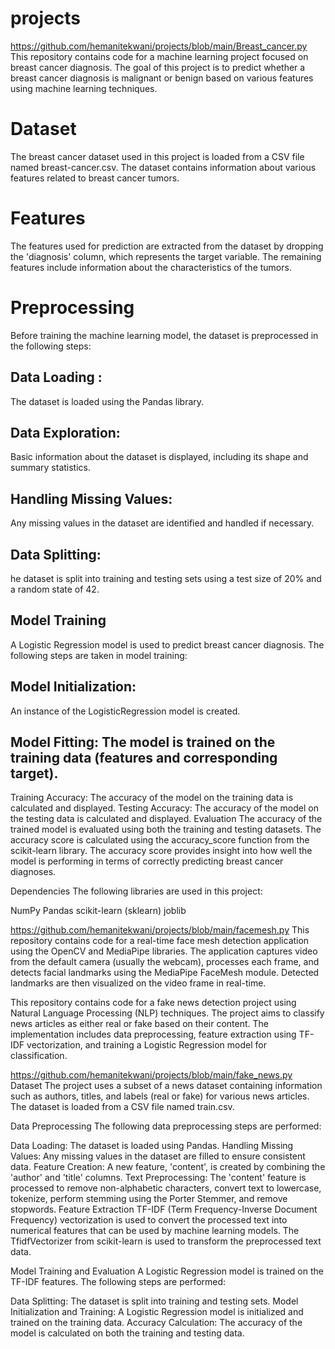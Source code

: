 # projects


https://github.com/hemanitekwani/projects/blob/main/Breast_cancer.py
This repository contains code for a machine learning project focused on breast cancer diagnosis. The goal of this project is to predict whether a breast cancer diagnosis is malignant or benign based on various features using machine learning techniques.

# Dataset
The breast cancer dataset used in this project is loaded from a CSV file named breast-cancer.csv. The dataset contains information about various features related to breast cancer tumors.

# Features
The features used for prediction are extracted from the dataset by dropping the 'diagnosis' column, which represents the target variable. The remaining features include information about the characteristics of the tumors.

 # Preprocessing
Before training the machine learning model, the dataset is preprocessed in the following steps:

## Data Loading : 
The dataset is loaded using the Pandas library.
## Data Exploration: 
Basic information about the dataset is displayed, including its shape and summary statistics.
## Handling Missing Values:
Any missing values in the dataset are identified and handled if necessary.
## Data Splitting: 
he dataset is split into training and testing sets using a test size of 20% and a random state of 42.
## Model Training
A Logistic Regression model is used to predict breast cancer diagnosis. The following steps are taken in model training:

## Model Initialization:
An instance of the LogisticRegression model is created.
## Model Fitting: The model is trained on the training data (features and corresponding target).
Training Accuracy: The accuracy of the model on the training data is calculated and displayed.
Testing Accuracy: The accuracy of the model on the testing data is calculated and displayed.
Evaluation
The accuracy of the trained model is evaluated using both the training and testing datasets. The accuracy score is calculated using the accuracy_score function from the scikit-learn library. The accuracy score provides insight into how well the model is performing in terms of correctly predicting breast cancer diagnoses.

Dependencies
The following libraries are used in this project:

NumPy
Pandas
scikit-learn (sklearn)
joblib



https://github.com/hemanitekwani/projects/blob/main/facemesh.py
This repository contains code for a real-time face mesh detection application using the OpenCV and MediaPipe libraries. The application captures video from the default camera (usually the webcam), processes each frame, and detects facial landmarks using the MediaPipe FaceMesh module. Detected landmarks are then visualized on the video frame in real-time.



This repository contains code for a fake news detection project using Natural Language Processing (NLP) techniques. The project aims to classify news articles as either real or fake based on their content. The implementation includes data preprocessing, feature extraction using TF-IDF vectorization, and training a Logistic Regression model for classification.

https://github.com/hemanitekwani/projects/blob/main/fake_news.py
Dataset
The project uses a subset of a news dataset containing information such as authors, titles, and labels (real or fake) for various news articles. The dataset is loaded from a CSV file named train.csv.

Data Preprocessing
The following data preprocessing steps are performed:

Data Loading: The dataset is loaded using Pandas.
Handling Missing Values: Any missing values in the dataset are filled to ensure consistent data.
Feature Creation: A new feature, 'content', is created by combining the 'author' and 'title' columns.
Text Preprocessing: The 'content' feature is processed to remove non-alphabetic characters, convert text to lowercase, tokenize, perform stemming using the Porter Stemmer, and remove stopwords.
Feature Extraction
TF-IDF (Term Frequency-Inverse Document Frequency) vectorization is used to convert the processed text into numerical features that can be used by machine learning models. The TfidfVectorizer from scikit-learn is used to transform the preprocessed text data.

Model Training and Evaluation
A Logistic Regression model is trained on the TF-IDF features. The following steps are performed:

Data Splitting: The dataset is split into training and testing sets.
Model Initialization and Training: A Logistic Regression model is initialized and trained on the training data.
Accuracy Calculation: The accuracy of the model is calculated on both the training and testing data.


